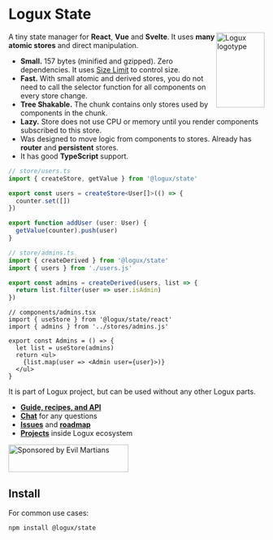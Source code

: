 # Logux State

<img align="right" width="95" height="148" title="Logux logotype"
     src="https://logux.io/branding/logotype.svg">

A tiny state manager for **React**, **Vue** and **Svelte**.
It uses **many atomic stores** and direct manipulation.

* **Small.** 157 bytes (minified and gzipped). Zero dependencies.
  It uses [Size Limit] to control size.
* **Fast.** With small atomic and derived stores, you do not need to call
  the selector function for all components on every store change.
* **Tree Shakable.** The chunk contains only stores used by components
  in the chunk.
* **Lazy.** Store does not use CPU or memory until you render components
  subscribed to this store.
* Was designed to move logic from components to stores. Already has **router**
  and **persistent** stores.
* It has good **TypeScript** support.

```ts
// store/users.ts
import { createStore, getValue } from '@logux/state'

export const users = createStore<User[]>(() => {
  counter.set([])
})

export function addUser (user: User) {
  getValue(counter).push(user)
}
```

```ts
// store/admins.ts
import { createDerived } from '@logux/state'
import { users } from './users.js'

export const admins = createDerived(users, list => {
  return list.filter(user => user.isAdmin)
})
```

```tsx
// components/admins.tsx
import { useStore } from '@logux/state/react'
import { admins } from '../stores/admins.js'

export const Admins = () => {
  let list = useStore(admins)
  return <ul>
    {list.map(user => <Admin user={user}>)}
  </ul>
}
```

It is part of Logux project, but can be used without any other Logux parts.

* **[Guide, recipes, and API](https://logux.io/)**
* **[Chat](https://gitter.im/logux/logux)** for any questions
* **[Issues](https://github.com/logux/logux/issues)**
  and **[roadmap](https://github.com/orgs/logux/projects/1)**
* **[Projects](https://logux.io/guide/architecture/parts/)**
  inside Logux ecosystem

<a href="https://evilmartians.com/?utm_source=logux-client">
  <img src="https://evilmartians.com/badges/sponsored-by-evil-martians.svg"
       alt="Sponsored by Evil Martians" width="236" height="54">
</a>

[Size Limit]: https://github.com/ai/size-limit


## Install

For common use cases:

```sh
npm install @logux/state
```
